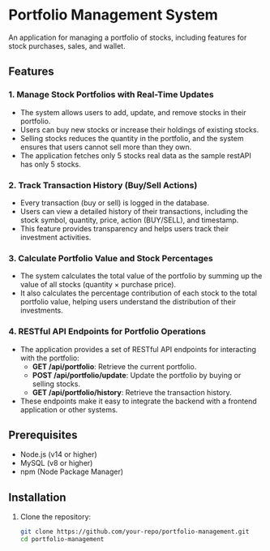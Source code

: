 # Portfolio Management System

An application for managing a portfolio of stocks, including features for  stock purchases, sales, and wallet.

## Features

### 1. Manage Stock Portfolios with Real-Time Updates
- The system allows users to add, update, and remove stocks in their portfolio.
- Users can buy new stocks or increase their holdings of existing stocks.
- Selling stocks reduces the quantity in the portfolio, and the system ensures that users cannot sell more than they own.
- The application fetches only 5 stocks real data as the sample restAPI has only 5 stocks.


### 2. Track Transaction History (Buy/Sell Actions)
- Every transaction (buy or sell) is logged in the database.
- Users can view a detailed history of their transactions, including the stock symbol, quantity, price, action (BUY/SELL), and timestamp.
- This feature provides transparency and helps users track their investment activities.

### 3. Calculate Portfolio Value and Stock Percentages
- The system calculates the total value of the portfolio by summing up the value of all stocks (quantity × purchase price).
- It also calculates the percentage contribution of each stock to the total portfolio value, helping users understand the distribution of their investments.

### 4. RESTful API Endpoints for Portfolio Operations
- The application provides a set of RESTful API endpoints for interacting with the portfolio:
  - **GET /api/portfolio**: Retrieve the current portfolio.
  - **POST /api/portfolio/update**: Update the portfolio by buying or selling stocks.
  - **GET /api/portfolio/history**: Retrieve the transaction history.
- These endpoints make it easy to integrate the backend with a frontend application or other systems.

## Prerequisites

- Node.js (v14 or higher)
- MySQL (v8 or higher)
- npm (Node Package Manager)

## Installation

1. Clone the repository:
   ```bash
   git clone https://github.com/your-repo/portfolio-management.git
   cd portfolio-management